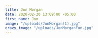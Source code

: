 ```yaml
---
title: Jon Morgan
date: 2020-02-20 13:09:00 -05:00
first_name: Jon
image: "/uploads/JonMorgan(1).jpg"
crazy_image: "/uploads/JonMorganFun.jpg"
---
```


